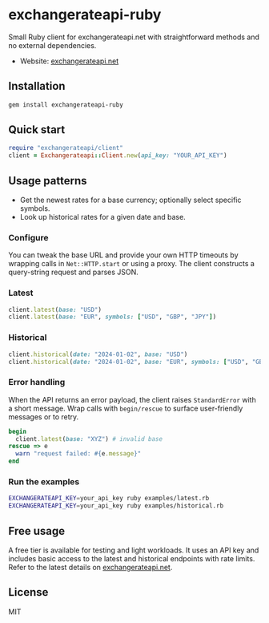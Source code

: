 # exchangerateapi-ruby

Small Ruby client for exchangerateapi.net with straightforward methods and no external dependencies.

- Website: [exchangerateapi.net](https://exchangerateapi.net)

## Installation

```bash
gem install exchangerateapi-ruby
```

## Quick start

```ruby
require "exchangerateapi/client"
client = Exchangerateapi::Client.new(api_key: "YOUR_API_KEY")
```

## Usage patterns

- Get the newest rates for a base currency; optionally select specific symbols.
- Look up historical rates for a given date and base.

### Configure

You can tweak the base URL and provide your own HTTP timeouts by wrapping calls in `Net::HTTP.start` or using a proxy. The client constructs a query-string request and parses JSON.

### Latest

```ruby
client.latest(base: "USD")
client.latest(base: "EUR", symbols: ["USD", "GBP", "JPY"])
```

### Historical

```ruby
client.historical(date: "2024-01-02", base: "USD")
client.historical(date: "2024-01-02", base: "EUR", symbols: ["USD", "GBP", "JPY"])
```

### Error handling

When the API returns an error payload, the client raises `StandardError` with a short message. Wrap calls with `begin/rescue` to surface user-friendly messages or to retry.

```ruby
begin
  client.latest(base: "XYZ") # invalid base
rescue => e
  warn "request failed: #{e.message}"
end
```

### Run the examples

```bash
EXCHANGERATEAPI_KEY=your_api_key ruby examples/latest.rb
EXCHANGERATEAPI_KEY=your_api_key ruby examples/historical.rb
```

## Free usage

A free tier is available for testing and light workloads. It uses an API key and includes basic access to the latest and historical endpoints with rate limits. Refer to the latest details on [exchangerateapi.net](https://exchangerateapi.net).

## License

MIT
